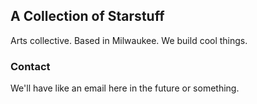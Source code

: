 ## A Collection of Starstuff 

Arts collective. Based in Milwaukee. We build cool things.

### Contact

We'll have like an email here in the future or something.
